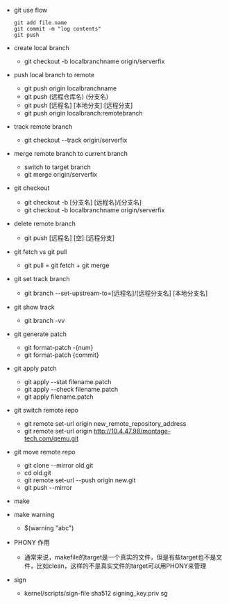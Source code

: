 - git use flow 
  ```
  git add file.name
  git commit -m "log contents"
  git push
  ```
- create local branch
  - git checkout -b localbranchname origin/serverfix
- push local branch to remote
  - git push origin localbranchname
  - git push (远程仓库名) (分支名)
  - git push [远程名] [本地分支]:[远程分支]
  - git push origin localbranch:remotebranch
- track remote branch
  - git checkout --track origin/serverfix
- merge remote branch to current branch
  - switch to target branch
  - git merge origin/serverfix
- git checkout 
  - git checkout -b [分支名] [远程名]/[分支名]
  - git checkout -b localbranchname origin/serverfix
- delete remote branch
  - git push [远程名] [空]:[远程分支]
- git fetch vs git pull
  - git pull = git fetch + git merge
- git set track branch
  - git branch --set-upstream-to=[远程名]/[远程分支名] [本地分支名]
- git show track
  - git branch -vv
- git generate patch
  - git format-patch -{num}
  - git format-patch {commit}
- git apply patch
  - git apply --stat filename.patch
  - git apply --check filename.patch
  - git apply filename.patch
- git switch remote repo
  - git remote set-url origin ​new_remote_repository_address
  - git remote set-url origin http://10.4.47.98/montage-tech.com/qemu.git
- git move remote repo
  - git clone --mirror old.git 
  - cd old.git
  - git remote set-url --push origin  new.git 
  - git push --mirror 


- make
- make warning
  - $(warning "abc")
- PHONY 作用
  - 通常来说，makefile的target是一个真实的文件，但是有些target也不是文件，比如clean，这样的不是真实文件的target可以用PHONY来管理
- sign 
  - kernel/scripts/sign-file sha512 signing_key.priv sg
